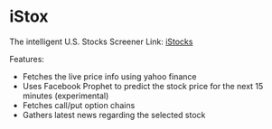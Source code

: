 # iStox
The intelligent U.S. Stocks Screener
Link: [iStocks](https://istocks.streamlit.app/)

Features:
- Fetches the live price info using yahoo finance
- Uses Facebook Prophet to predict the stock price for the next 15 minutes (experimental)
- Fetches call/put option chains
- Gathers latest news regarding the selected stock
